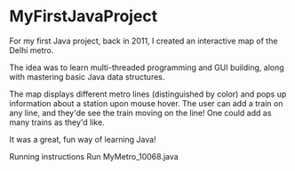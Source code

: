 # MyFirstJavaProject

For my first Java project, back in 2011, I created an interactive map of the Delhi metro.

The idea was to learn multi-threaded programming and GUI building, along with mastering basic Java data structures.

The map displays different metro lines (distinguished by color) and pops up information about a station upon mouse hover. The user can add a train on any line, and they'de see the train moving on the line! One could add as many trains as they'd like.

It was a great, fun way of learning Java!

Running instructions
	Run MyMetro_10068.java


